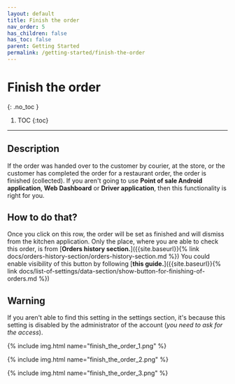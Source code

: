 ```yaml
---
layout: default
title: Finish the order
nav_order: 5
has_children: false
has_toc: false
parent: Getting Started
permalink: /getting-started/finish-the-order
---
```


# Finish the order
{: .no_toc }

1. TOC
{:toc}

---

## Description
If the order was handed over to the customer by courier, at the store, or the customer has completed the order for a restaurant order, the order is finished (collected). If you aren't going to use **Point of sale Android application**, **Web Dashboard** or **Driver application**, then this functionality is right for you.

## How to do that?
Once you click on this row, the order will be set as finished and will dismiss from the kitchen application. Only the place, where you are able to check this order, is from [**Orders history section.**]({{site.baseurl}}{% link docs/orders-history-section/orders-history-section.md %}) You could enable visibility of this button by following [**this guide.**]({{site.baseurl}}{% link docs/list-of-settings/data-section/show-button-for-finishing-of-orders.md %})

## Warning
If you aren't able to find this setting in the settings section, it's because this setting is disabled by the administrator of the account (_you need to ask for the access_). 

{% include img.html name="finish_the_order_1.png" %}

{% include img.html name="finish_the_order_2.png" %}

{% include img.html name="finish_the_order_3.png" %}